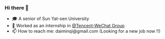 ### Hi there 👋

<ul>
 <li>🎓 A senior of Sun Yat-sen University</li>
 <li>🔨 Worked as an internship in <a href="https://github.com/tencent-wechat">@Tencent-WeChat Group</a></li>
 <li>📫 How to reach me: daiminqi@gmail.com (Looking for a new job now !!)
</ul>
